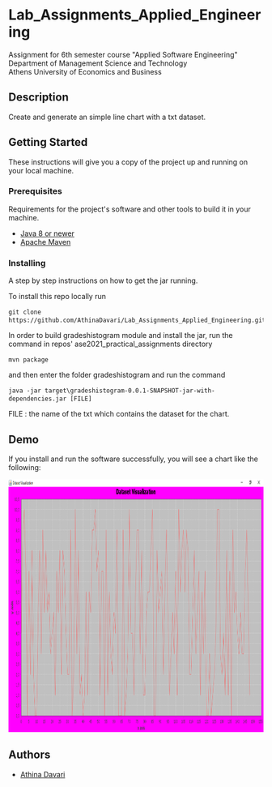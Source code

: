 # Lab_Assignments_Applied_Engineering
Assignment for 6th semester course "Applied Software Engineering"\
Department of Management Science and Technology\
Athens University of Economics and Business

## Description
Create and generate an simple line chart with a txt dataset.

## Getting Started
These instructions will give you a copy of the project up and running on
your local machine.

### Prerequisites
Requirements for the project's software and other tools to build it in your machine.
- [Java 8 or newer](https://www.java.com/en/download/manual.jsp)
- [Apache Maven](https://maven.apache.org/download.cgi)

### Installing
A step by step instructions on how to get the jar running.

To install this repo locally run

    git clone https://github.com/AthinaDavari/Lab_Assignments_Applied_Engineering.git

In order to build gradeshistogram module and install the jar, run the command in repos' ase2021_practical_assignments directory
    
    mvn package

and then enter the folder gradeshistogram and run the command

    java -jar target\gradeshistogram-0.0.1-SNAPSHOT-jar-with-dependencies.jar [FILE]

FILE : the name of the txt which contains the dataset for the chart.  

## Demo
If you install and run the software successfully, you will see a chart like the following:

<img src="media/demo.png" alt="Quarantine Activities" height="500"/>

## Authors
* [Athina Davari](https://github.com/AthinaDavari) 
